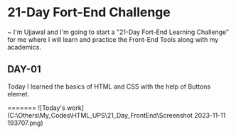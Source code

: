 
# 21-Day Fort-End Challenge

~ I'm Ujjawal and I'm going to start a "21-Day Fort-End Learning Challenge" for me where I will learn and practice the Front-End Tools along with my academics.

## DAY-01
Today I learned the basics of HTML and CSS with the help of Buttons elemet.



=======
![Today's work](C:\Others\My_Codes\HTML_UPS\21_Day_FrontEnd\Screenshot 2023-11-11 193707.png)